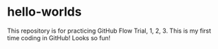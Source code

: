 # hello-worlds
This repository is for practicing GitHub Flow
Trial, 1, 2, 3. This is my first time coding in GitHub! Looks so fun!
